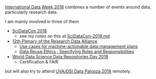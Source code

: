 [International Data Week 2018](http://internationaldataweek.org/programme-overview) combines a number of events around data, particularly research data.

I am mainly involved in three of them
- [SciDataCon 2018](https://www.scidatacon.org/IDW2018/programme/)
  - see my notes on this at [SciDataCon-2018.md](SciDataCon-2018.md)
- [12th Plenary of the Research Data Alliance](http://www.internationaldataweek.org/rda-12th-plenary)
  - [Use cases for machine-actionable data management plans](https://www.rd-alliance.org/wg-dmp-common-standards-rda-12th-plenary-meeting)
  - [Data Reuse Ethics : Specifying Roles and Responsibilities](https://www.rd-alliance.org/wg-dmp-common-standards-rda-12th-plenary-meeting)
- [World Data Science Data Repositories Day 2018](https://www.icsu-wds.org/events/wds-events/data-repositories-day-2018)
  - Certification & FAIR

but will also try to attend [UVA/DSI Data Palooza 2018](https://dsi.virginia.edu/datapalooza2018) remotely.
